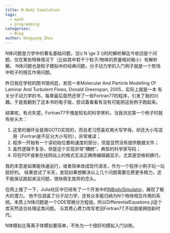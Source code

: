 ```yaml
---
title: N-Body Simulation
tags:
  - math
  - programming
categories:
  - Blog
author: Hongyang Zhou
---
```


N体问题是力学中的著名基础问题，当\\( N \ge 3 \\)时的解析解迄今依旧是个问题，仅在某些特殊情况下（比如其中若干个粒子/物体的质量相对极小）有解析解。
N体问题也是粒子模拟中的经典问题，分子动力学的入门例子就是一个势场中粒子的相互作用问题。

昨日我在学校的图书馆闲逛，发现一本Molecular And Particle Modelling Of Laminar And Turbulent Flows, Donald Greenspan, 2005，实际上就是一本
有关分子动力学的书，每章最后竟然还带了一些Fortran77的程序，引发了我的兴趣。于是我翻到了这本书的电子版，尝试着看看有没有可能把这些例子跑起来。

结果呢，有点失望。Fortran77不愧是知名的科学黑料，当我浏览第一个例子时就有些头大：
1. 这里的循环全是用GOTO实现的，而且老习惯喜欢用大写字母，却还大小写混用（Fortran是不区分大小写的），非常难读；
2. 程序一开始有一个读初始位置和速度的部分，但是显然没有提供数据文件；
3. 虽然逻辑不复杂，但是这个实现非常“糟糕”，典型的科学家写码；
4. 印在PDF或者在线网站上的格式无法正确用编辑器显示，尤其是空格和换行。

我的本意是如果能快速运行，或者简单改成现代语言，作为一个程序小例子玩一玩挺好的。
结果尝试了半天，发现如果想解决以上几个问题需要花费更多精力，还不能保证跑起来没问题，很快萌生放弃的念头。

在网上搜了一下，Julia社区中已经有了一个开发中的[NBodySimulator](https://github.com/SciML/NBodySimulator.jl)，展现了极大的潜力。
他不仅涵盖了分子动力学，还有众多能归纳为N个物体相互作用的系统。本质上N体问题是一个ODE常微分方程组，所以DifferentialEquations.jl这个库天然适合处理这类问题。
与其费心费力改写老旧Fortran77,不如直接拥抱新时代。

N体模拟比等离子体模拟要简单，不失为一个很好的模拟入门训练。
